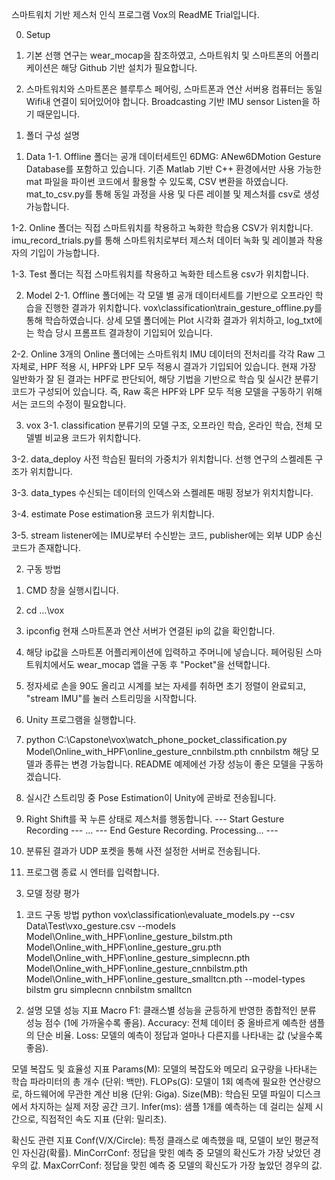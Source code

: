 스마트워치 기반 제스처 인식 프로그램 Vox의 ReadME Trial입니다.

0) Setup

1. 기본 선행 연구는 wear_mocap을 참조하였고, 스마트워치 및 스마트폰의 어플리케이션은 해당 Github 기반 설치가 필요합니다.

2. 스마트워치와 스마트폰은 블루투스 페어링, 스마트폰과 연산 서버용 컴퓨터는 동일 Wifi내 연결이 되어있어야 합니다.
    Broadcasting 기반 IMU sensor Listen을 하기 때문입니다.



1) 폴더 구성 설명

1. Data 
1-1. Offline 폴더는 공개 데이터세트인 6DMG: ANew6DMotion Gesture Database를 포함하고 있습니다.
    기존 Matlab 기반 C++ 환경에서만 사용 가능한 mat 파일을 파이썬 코드에서 활용할 수 있도록, CSV 변환을 하였습니다.
    mat_to_csv.py를 통해 동일 과정을 사용 및 다른 레이블 및 제스처를 csv로 생성 가능합니다.

1-2. Online 폴더는 직접 스마트워치를 착용하고 녹화한 학습용 CSV가 위치합니다. 
    imu_record_trials.py를 통해 스마트워치로부터 제스처 데이터 녹화 및 레이블과 착용자의 기입이 가능합니다.

1-3. Test 폴더는 직접 스마트워치를 착용하고 녹화한 테스트용 csv가 위치합니다.

2. Model
2-1. Offline 폴더에는 각 모델 별 공개 데이터세트를 기반으로 오프라인 학습을 진행한 결과가 위치합니다.
    vox\classification\train_gesture_offline.py를 통해 학습하였습니다.
    상세 모델 폴더에는 Plot 시각화 결과가 위치하고, log_txt에는 학습 당시 프롬프트 결과창이 기입되어 있습니다.

2-2. Online
    3개의 Online 폴더에는 스마트워치 IMU 데이터의 전처리를 각각 Raw 그 자체로, HPF 적용 시, HPF와 LPF 모두 적용시 결과가 기입되어 있습니다.
    현재 가장 일반화가 잘 된 결과는 HPF로 판단되어, 해당 기법을 기반으로 학습 및 실시간 분류기 코드가 구성되어 있습니다. 
    즉, Raw 혹은 HPF와 LPF 모두 적용 모델을 구동하기 위해서는 코드의 수정이 필요합니다.

3. vox
3-1. classification
    분류기의 모델 구조, 오프라인 학습, 온라인 학습, 전체 모델별 비교용 코드가 위치합니다.

3-2. data_deploy
    사전 학습된 필터의 가중치가 위치합니다. 선행 연구의 스켈레톤 구조가 위치합니다.

3-3. data_types
    수신되는 데이터의 인덱스와 스켈레톤 매핑 정보가 위치치합니다.

3-4. estimate
    Pose estimation용 코드가 위치합니다.

3-5. stream
    listener에는 IMU로부터 수신받는 코드, publisher에는 외부 UDP 송신 코드가 존재합니다.



2) 구동 방법

1. CMD 창을 실행시킵니다.

2. cd ...\vox

3. ipconfig
    현재 스마트폰과 연산 서버가 연결된 ip의 값을 확인합니다.

4. 해당 ip값을 스마트폰 어플리케이션에 입력하고 주머니에 넣습니다. 
    페어링된 스마트워치에서도 wear_mocap 앱을 구동 후 "Pocket"을 선택합니다.

5. 정자세로 손을 90도 올리고 시계를 보는 자세를 취하면 초기 정렬이 완료되고, "stream IMU"를 눌러 스트리밍을 시작합니다.

6. Unity 프로그램을 실행합니다.

7. python C:\Capstone\vox\watch_phone_pocket_classification.py <your IP> Model\Online_with_HPF\online_gesture_cnnbilstm.pth cnnbilstm
    해당 모델과 종류는 변경 가능합니다.
    README 예제에선 가장 성능이 좋은 모델을 구동하겠습니다.

8. 실시간 스트리밍 중 Pose Estimation이 Unity에 곧바로 전송됩니다.

9. Right Shift를 꾹 누른 상태로 제스처를 행동합니다.
    --- Start Gesture Recording ---
    ...
    --- End Gesture Recording. Processing... ---

10. 분류된 결과가 UDP 포켓을 통해 사전 설정한 서버로 전송됩니다.

11. 프로그램 종료 시 엔터를 입력합니다.


3) 모델 정량 평가

1. 코드 구동 방법
python vox\classification\evaluate_models.py --csv Data\Test\vxo_gesture.csv --models Model\Online_with_HPF\online_gesture_bilstm.pth Model\Online_with_HPF\online_gesture_gru.pth Model\Online_with_HPF\online_gesture_simplecnn.pth Model\Online_with_HPF\online_gesture_cnnbilstm.pth Model\Online_with_HPF\online_gesture_smalltcn.pth --model-types bilstm gru simplecnn cnnbilstm smalltcn

2. 설명
모델 성능 지표
Macro F1: 클래스별 성능을 균등하게 반영한 종합적인 분류 성능 점수 (1에 가까울수록 좋음).
Accuracy: 전체 데이터 중 올바르게 예측한 샘플의 단순 비율.
Loss: 모델의 예측이 정답과 얼마나 다른지를 나타내는 값 (낮을수록 좋음).

모델 복잡도 및 효율성 지표
Params(M): 모델의 복잡도와 메모리 요구량을 나타내는 학습 파라미터의 총 개수 (단위: 백만).
FLOPs(G): 모델이 1회 예측에 필요한 연산량으로, 하드웨어에 무관한 계산 비용 (단위: Giga).
Size(MB): 학습된 모델 파일이 디스크에서 차지하는 실제 저장 공간 크기.
Infer(ms): 샘플 1개를 예측하는 데 걸리는 실제 시간으로, 직접적인 속도 지표 (단위: 밀리초).

확신도 관련 지표
Conf(V/X/Circle): 특정 클래스로 예측했을 때, 모델이 보인 평균적인 자신감(확률).
MinCorrConf: 정답을 맞힌 예측 중 모델의 확신도가 가장 낮았던 경우의 값.
MaxCorrConf: 정답을 맞힌 예측 중 모델의 확신도가 가장 높았던 경우의 값.